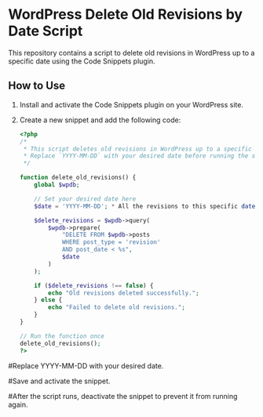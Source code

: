 # WordPress Delete Old Revisions by Date Script

This repository contains a script to delete old revisions in WordPress up to a specific date using the Code Snippets plugin.

## How to Use

1. Install and activate the Code Snippets plugin on your WordPress site.
2. Create a new snippet and add the following code:

   ```php
   <?php
   /*
    * This script deletes old revisions in WordPress up to a specific date using the Code Snippets plugin.
    * Replace `YYYY-MM-DD` with your desired date before running the script.
    */

   function delete_old_revisions() {
       global $wpdb;

       // Set your desired date here
       $date = 'YYYY-MM-DD'; * All the revisions to this specific date will be deleted, and the revisions after this date will be kept. 

       $delete_revisions = $wpdb->query(
           $wpdb->prepare(
               "DELETE FROM $wpdb->posts
               WHERE post_type = 'revision'
               AND post_date < %s",
               $date
           )
       );

       if ($delete_revisions !== false) {
           echo "Old revisions deleted successfully.";
       } else {
           echo "Failed to delete old revisions.";
       }
   }

   // Run the function once
   delete_old_revisions();
   ?>

#Replace YYYY-MM-DD with your desired date.

#Save and activate the snippet.

#After the script runs, deactivate the snippet to prevent it from running again.
